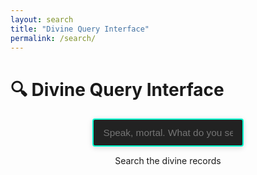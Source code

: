 ```yaml
---
layout: search
title: "Divine Query Interface"
permalink: /search/
---
```



<head>
  <meta charset="UTF-8">
  <title>Divine Query Interface</title>
  <script src="https://cdn.jsdelivr.net/npm/fuse.js@6.6.2"></script>
  <style>
      .search-input-wrapper {
        display: flex;
        align-items: center;
        width: 60%;
        max-width: 600px;
        margin: 0 auto 0 auto;
      }

      #divine-query {
        width: 100%;
        flex: 1;
      }

      #clear-search {
        margin-left: 0.5em;
        background: #222;
        color: #ffd700;
        border: none;
        font-size: 1.2em;
        padding: 0.2em 0.6em;
        border-radius: 3px;
        cursor: pointer;
      }
      .search-selected {
        background: #333 !important;
        border-left: 3px solid #ffd700 !important;
        color: #ffd700 !important;
      }


      #divine-query {
        display: block;
    margin: 0 auto 0 auto;
        padding: 0.75em 1em;
        border: 2px solid #00ffd0;
        background: #222;
        color: #eaeaea;
        width: 80%;
        
        font-size: 1.1em;
        border-radius: 4px;
        box-shadow: 0 2px 8px #0002;
      }


      #search-results {
        display: flex;
        flex-direction: column;
        align-items: center;
        width: 100%;
      }

      #search-results div {
        margin-top: 1em;
        padding: 1em;
        border-left: 3px solid #00ffd0;
        background: #232323;
        color: #eaeaea;
        border-radius: 3px;
        box-shadow: 0 1px 4px #0002;
        width: 80%;
        
      }

      #search-results div:nth-child(even) {
        background: #262626;
      }

    a {
      color: #00ffd0;
      text-decoration: none;
      font-weight: bold;
      letter-spacing: 0.02em;
    }

    a:hover {
      text-decoration: none;
      color: #ffd700;
    }
    .meta {
      font-size: 0.9em;
      color: #aaa;
    }

    .meta strong {
      color: #f0c674;
    }
  </style>
</head>
<body>

  <h1>🔍 Divine Query Interface</h1>
  <div class="search-input-wrapper">
    <input id="divine-query" type="text" placeholder="Speak, mortal. What do you seek?" />
    <button id="clear-search" title="Clear search" style="display:none;">✕</button>
  </div>
  <div id="search-results"><p>Search the divine records</p></div>

  <script>
    const queryInput = document.getElementById('divine-query');
    const clearBtn = document.getElementById('clear-search');

    queryInput.addEventListener('input', function(e) {
      clearBtn.style.display = e.target.value ? 'inline-block' : 'none';
    });

    clearBtn.addEventListener('click', function() {
      queryInput.value = '';
      clearBtn.style.display = 'none';
      selectedIndex = -1;
      renderResults([]);
      queryInput.focus();
    });
    let fuse;

    fetch('/lore.json')
      .then(response => response.json())
      .then(data => {
        const options = {
          keys: ['title', 'summary', 'tags', 'categories'],
          threshold: 0.3
        };
        fuse = new Fuse(data, options);
      });

    let selectedIndex = -1;
    let currentResults = [];

    function renderResults(results) {
      currentResults = results;
      const output = results.map((result, idx) => {
        const item = result.item;
        const tagList = item.tags.join(', ');
        const categoryList = item.categories.join(', ');
        return `
          <div class="${selectedIndex === idx ? 'search-selected' : ''}" data-result-idx="${idx}">
            <a href="${item.url}" style="text-decoration: none;">
              ${item.title}
            </a>
            <p>${item.summary}</p>
            <p class="meta"><strong>Tags:</strong> ${tagList}</p>
            <p class="meta"><strong>Categories:</strong> ${categoryList}</p>
          </div>
        `;
      }).join('');
      document.getElementById('search-results').innerHTML = output || "<p>No divine records found.</p>";

      // Scroll selected result into view
      if (selectedIndex >= 0) {
        const selectedDiv = document.querySelector(`#search-results div[data-result-idx='${selectedIndex}']`);
        if (selectedDiv) {
          selectedDiv.scrollIntoView({ block: 'nearest', behavior: 'smooth' });
        }
      }
    }

    document.getElementById('divine-query').addEventListener('input', function(e) {
      if (!fuse) return;
      const results = fuse.search(e.target.value);
      selectedIndex = results.length > 0 ? 0 : -1;
      renderResults(results);
    });

    document.getElementById('divine-query').addEventListener('keydown', function(e) {
      if (!currentResults || currentResults.length === 0) return;
      if (e.key === 'ArrowDown') {
        e.preventDefault();
        selectedIndex = (selectedIndex + 1) % currentResults.length;
        renderResults(currentResults);
      } else if (e.key === 'ArrowUp') {
        e.preventDefault();
        selectedIndex = (selectedIndex - 1 + currentResults.length) % currentResults.length;
        renderResults(currentResults);
        if (selectedIndex === 0) {
          const h1 = document.querySelector('h1');
          if (h1) {
            h1.scrollIntoView({ block: 'start', behavior: 'smooth' });
          }
        }
      } else if (e.key === 'Enter' && selectedIndex >= 0) {
        const item = currentResults[selectedIndex].item;
        window.location.href = item.url;
      }
    });
  </script>

</body>
